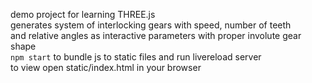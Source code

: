 demo project for learning THREE.js  
generates system of interlocking gears with speed, number of teeth    
and relative angles as interactive parameters with proper involute gear shape  
`npm start` to bundle js to static files and run livereload server  
to view open static/index.html in your browser  